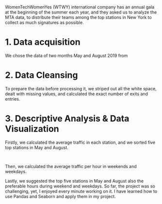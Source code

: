 WomenTechWomenYes (WTWY) international company has an annual gala at the beginning of the summer each year, 
and they asked us to analyze the MTA data, to distribute their teams among the top stations in New York to collect as much 
signatures as possible. 


# 1.	Data acquisition
We chose the data of two months May and August 2019 from 

# 2.	Data Cleansing
To prepare the data before processing it,
we striped out all the white space, dealt with missing values, and calculated the exact number of exits and entries. 

# 3.	Descriptive Analysis & Data Visualization 

Firstly, we calculated the average traffic in each station, and we sorted five top stations in May and August.

<img url="Screen Shot 2019-09-07 at 8.31.08 PM.png" >   

<img scr="Screen Shot 2019-09-07 at 8.31.08 PM.png" >   

Then, we calculated the average traffic per hour in weekends and weekdays.
   

Lastly, we suggested the top five stations in May and August also the preferable hours during weekend and weekdays. 
So far, the project was so challenging, yet, I enjoyed every minute working on it.
I have learned how to use Pandas and Seaborn and apply them in my project.




